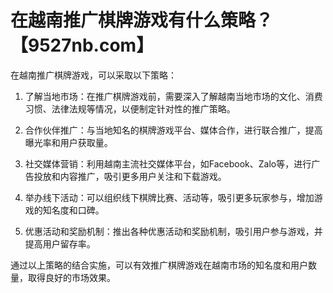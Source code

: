# 在越南推广棋牌游戏有什么策略？【9527nb.com】

在越南推广棋牌游戏，可以采取以下策略：

1. 了解当地市场：在推广棋牌游戏前，需要深入了解越南当地市场的文化、消费习惯、法律法规等情况，以便制定针对性的推广策略。

2. 合作伙伴推广：与当地知名的棋牌游戏平台、媒体合作，进行联合推广，提高曝光率和用户获取量。

3. 社交媒体营销：利用越南主流社交媒体平台，如Facebook、Zalo等，进行广告投放和内容推广，吸引更多用户关注和下载游戏。

4. 举办线下活动：可以组织线下棋牌比赛、活动等，吸引更多玩家参与，增加游戏的知名度和口碑。

5. 优惠活动和奖励机制：推出各种优惠活动和奖励机制，吸引用户参与游戏，并提高用户留存率。

通过以上策略的结合实施，可以有效推广棋牌游戏在越南市场的知名度和用户数量，取得良好的市场效果。